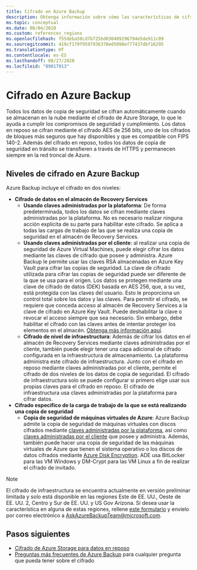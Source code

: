 ```yaml
---
title: Cifrado en Azure Backup
description: Obtenga información sobre cómo las características de cifrado de Azure Backup le ayudan a proteger los datos de copia de seguridad y a satisfacer las necesidades de seguridad de su negocio.
ms.topic: conceptual
ms.date: 08/04/2020
ms.custom: references_regions
ms.openlocfilehash: f55deba58cd7b725bd030409296794e5de911c09
ms.sourcegitcommit: 419cf179f9597936378ed5098ef77437dbf16295
ms.translationtype: HT
ms.contentlocale: es-ES
ms.lasthandoff: 08/27/2020
ms.locfileid: "89017913"
---
```

# <a name="encryption-in-azure-backup"></a>Cifrado en Azure Backup

Todos los datos de copia de seguridad se cifran automáticamente cuando se almacenan en la nube mediante el cifrado de Azure Storage, lo que le ayuda a cumplir los compromisos de seguridad y cumplimiento. Los datos en reposo se cifran mediante el cifrado AES de 256 bits, uno de los cifrados de bloques más seguros que hay disponibles y que es compatible con FIPS 140-2. Además del cifrado en reposo, todos los datos de copia de seguridad en tránsito se transfieren a través de HTTPS y permanecen siempre en la red troncal de Azure.

## <a name="levels-of-encryption-in-azure-backup"></a>Niveles de cifrado en Azure Backup

Azure Backup incluye el cifrado en dos niveles:

- **Cifrado de datos en el almacén de Recovery Services**
  - **Usando claves administradas por la plataforma**: De forma predeterminada, todos los datos se cifran mediante claves administradas por la plataforma. No es necesario realizar ninguna acción explícita de su parte para habilitar este cifrado. Se aplica a todas las cargas de trabajo de las que se realiza una copia de seguridad en el almacén de Recovery Services.
  - **Usando claves administradas por el cliente**: al realizar una copia de seguridad de Azure Virtual Machines, puede elegir cifrar los datos mediante las claves de cifrado que posee y administra. Azure Backup le permite usar las claves RSA almacenadas en Azure Key Vault para cifrar las copias de seguridad. La clave de cifrado utilizada para cifrar las copias de seguridad puede ser diferente de la que se usa para el origen. Los datos se protegen mediante una clave de cifrado de datos (DEK) basada en AES 256, que, a su vez, está protegida con las claves del usuario. Esto le proporciona un control total sobre los datos y las claves. Para permitir el cifrado, se requiere que conceda acceso al almacén de Recovery Services a la clave de cifrado en Azure Key Vault. Puede deshabilitar la clave o revocar el acceso siempre que sea necesario. Sin embargo, debe habilitar el cifrado con las claves antes de intentar proteger los elementos en el almacén. [Obtenga más información aquí](encryption-at-rest-with-cmk.md).
  - **Cifrado de nivel de infraestructura**: Además de cifrar los datos en el almacén de Recovery Services mediante claves administradas por el cliente, también puede elegir tener una capa adicional de cifrado configurada en la infraestructura de almacenamiento. La plataforma administra este cifrado de infraestructura. Junto con el cifrado en reposo mediante claves administradas por el cliente, permite el cifrado de dos niveles de los datos de copia de seguridad. El cifrado de infraestructura solo se puede configurar si primero elige usar sus propias claves para el cifrado en reposo. El cifrado de infraestructura usa claves administradas por la plataforma para cifrar datos.
- **Cifrado específico de la carga de trabajo de la que se está realizando una copia de seguridad**  
  - **Copia de seguridad de máquinas virtuales de Azure**: Azure Backup admite la copia de seguridad de máquinas virtuales con discos cifrados mediante [claves administradas por la plataforma](https://docs.microsoft.com/azure/virtual-machines/windows/disk-encryption#platform-managed-keys), así como [claves administradas por el cliente](https://docs.microsoft.com/azure/virtual-machines/windows/disk-encryption#customer-managed-keys) que posee y administra. Además, también puede hacer una copia de seguridad de las máquinas virtuales de Azure que tienen el sistema operativo o los discos de datos cifrados mediante [Azure Disk Encryption](backup-azure-vms-encryption.md#encryption-support-using-ade). ADE usa BitLocker para las VM Windows y DM-Crypt para las VM Linux a fin de realizar el cifrado de invitado.

>[!NOTE]
>El cifrado de infraestructura se encuentra actualmente en versión preliminar limitada y solo está disponible en las regiones Este de EE. UU., Oeste de EE. UU. 2, Centro y Sur de EE. UU. y US Gov Arizona. Si desea usar la característica en alguna de estas regiones, rellene [este formulario](https://forms.office.com/Pages/ResponsePage.aspx?id=v4j5cvGGr0GRqy180BHbR0H3_nezt2RNkpBCUTbWEapUN0VHNEpJS0ZUWklUNVdJSTEzR0hIOVRMVC4u) y envíelo por correo electrónico a [AskAzureBackupTeam@microsoft.com](mailto:AskAzureBackupTeam@microsoft.com).

## <a name="next-steps"></a>Pasos siguientes

- [Cifrado de Azure Storage para datos en reposo](https://docs.microsoft.com/azure/storage/common/storage-service-encryption)
- [Preguntas más frecuentes de Azure Backup](backup-azure-backup-faq.md#encryption) para cualquier pregunta que pueda tener sobre el cifrado
